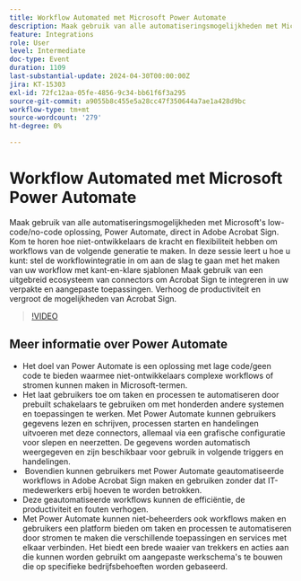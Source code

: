 ```yaml
---
title: Workflow Automated met Microsoft Power Automate
description: Maak gebruik van alle automatiseringsmogelijkheden met Microsoft's low-code/no-code oplossing, Power Automate, direct in Adobe Acrobat Sign.
feature: Integrations
role: User
level: Intermediate
doc-type: Event
duration: 1109
last-substantial-update: 2024-04-30T00:00:00Z
jira: KT-15303
exl-id: 72fc12aa-05fe-4856-9c34-bb61f6f3a295
source-git-commit: a9055b8c455e5a28cc47f350644a7ae1a428d9bc
workflow-type: tm+mt
source-wordcount: '279'
ht-degree: 0%

---
```


# Workflow Automated met Microsoft Power Automate

Maak gebruik van alle automatiseringsmogelijkheden met Microsoft&#39;s low-code/no-code oplossing, Power Automate, direct in Adobe Acrobat Sign. Kom te horen hoe niet-ontwikkelaars de kracht en flexibiliteit hebben om workflows van de volgende generatie te maken. In deze sessie leert u hoe u kunt: stel de workflowintegratie in om aan de slag te gaan met het maken van uw workflow met kant-en-klare sjablonen Maak gebruik van een uitgebreid ecosysteem van connectors om Acrobat Sign te integreren in uw verpakte en aangepaste toepassingen. Verhoog de productiviteit en vergroot de mogelijkheden van Acrobat Sign.

>[!VIDEO](https://video.tv.adobe.com/v/3428194/?learn=on)

## Meer informatie over Power Automate

* Het doel van Power Automate is een oplossing met lage code/geen code te bieden waarmee niet-ontwikkelaars complexe workflows of stromen kunnen maken in Microsoft-termen.
* Het laat gebruikers toe om taken en processen te automatiseren door prebuilt schakelaars te gebruiken om met honderden andere systemen en toepassingen te werken. Met Power Automate kunnen gebruikers gegevens lezen en schrijven, processen starten en handelingen uitvoeren met deze connectors, allemaal via een grafische configuratie voor slepen en neerzetten. De gegevens worden automatisch weergegeven en zijn beschikbaar voor gebruik in volgende triggers en handelingen.
* &#x200B; Bovendien kunnen gebruikers met Power Automate geautomatiseerde workflows in Adobe Acrobat Sign maken en gebruiken zonder dat IT-medewerkers erbij hoeven te worden betrokken.
* Deze geautomatiseerde workflows kunnen de efficiëntie, de productiviteit en fouten verhogen.
* Met Power Automate kunnen niet-beheerders ook workflows maken en gebruikers een platform bieden om taken en processen te automatiseren door stromen te maken die verschillende toepassingen en services met elkaar verbinden. Het biedt een brede waaier van trekkers en acties aan die kunnen worden gebruikt om aangepaste werkschema&#39;s te bouwen die op specifieke bedrijfsbehoeften worden gebaseerd.
